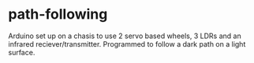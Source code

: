# path-following
Arduino set up on a chasis to use 2 servo based wheels, 3 LDRs and an infrared reciever/transmitter. 
Programmed to follow a dark path on a light surface.
